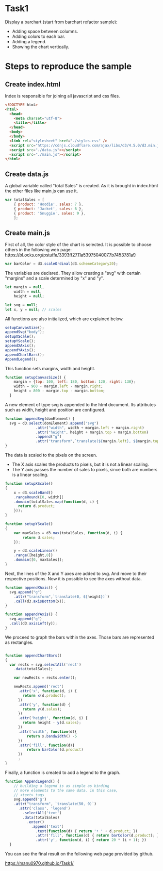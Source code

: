 # Task1
Display a barchart (start from barchart refactor sample):         
-  Adding space between columns.    
-  Adding colors to each bar.    
-  Adding a legend.    
-  Showing the chart vertically.

# Steps to reproduce the sample

## Create index.html
Index is responsible for joining all javascript and css files.
```html
<!DOCTYPE html>
<html>
  <head>
    <meta charset="utf-8">
    <title></title>
  </head>
  <body>
  </body>
  <link rel="stylesheet" href="./styles.css" />
  <script src="https://cdnjs.cloudflare.com/ajax/libs/d3/4.5.0/d3.min.js" charset="utf-8"></script>
  <script src="./data.js"></script>
  <script src="./main.js"></script>
</html>
```

## Create data.js
A global variable called "total Sales" is created. As it is brought in index.html the other files like main.js can use it.
```javascript
var totalSales = [
    { product: 'Hoodie', sales: 7 },
    { product: 'Jacket', sales: 6 },
    { product: 'Snuggie', sales: 9 },
    ];
```

## Create main.js
First of all, the color style of the chart is selected.
It is possible to choose others in the following web page:
https://bl.ocks.org/pstuffa/3393ff2711a53975040077b7453781a9
```javascript
var barColor = d3.scaleOrdinal(d3.schemeCategory20);
```
The variables are declared. They allow creating a "svg" with certain "margins" and a scale determined by "x" and "y".
```javascript
let margin = null,
    width = null,
    height = null;

let svg = null;
let x, y = null; // scales
```
All functions are also initialized, which are explained below.
```javascript
setupCanvasSize();
appendSvg("body");
setupXScale();
setupYScale();
appendXAxis();
appendYAxis();
appendChartBars();
AppendLegend();
```
This function sets margins, width and height.
```javascript
function setupCanvasSize() {
    margin = {top: 100, left: 180, bottom: 120, right: 130};
    width = 960 - margin.left - margin.right;
    height = 800 - margin.top - margin.bottom;
  }
```
A new element of type svg is appended to the html document. Its attributes such as width, height and position are configured.
```javascript
function appendSvg(domElement) {
  svg = d3.select(domElement).append("svg")
              .attr("width", width + margin.left + margin.right)
              .attr("height", height + margin.top + margin.bottom)
              .append("g")
              .attr("transform",`translate(${margin.left}, ${margin.top})`);
}
```
The data is scaled to the pixels on the screen.
- The X axis scales the products to pixels, but it is not a linear scaling.
- The Y axis passes the number of sales to pixels, since both are numbers is a linear scaling.
```javascript
function setupXScale()
{
    x = d3.scaleBand()
    .rangeRound([0, width])
    .domain(totalSales.map(function(d, i) {
      return d.product;
    }));
}

function setupYScale()
{
    var maxSales = d3.max(totalSales, function(d, i) {
        return d.sales;
    });

    y = d3.scaleLinear()
    .range([height,0])
    .domain([0, maxSales]);
}
```
Next, the lines of the X and Y axes are added to svg. And move to their respective positions. Now it is possible to see the axes without data.
```javascript
function appendXAxis() {
  svg.append("g")
    .attr("transform",`translate(0, ${height})`)
    .call(d3.axisBottom(x));
}

function appendYAxis() {
  svg.append("g")
  .call(d3.axisLeft(y));
}
```
We proceed to graph the bars within the axes. Those bars are represented as rectangles.
```javascript

function appendChartBars()
{
  var rects = svg.selectAll('rect')
    .data(totalSales);

    var newRects = rects.enter();

    newRects.append('rect')
      .attr('x', function(d, i) {
        return x(d.product);
      })
      .attr('y', function(d) {
        return y(d.sales);
      })     
      .attr('height', function(d, i) {
        return height - y(d.sales);
      })
      .attr('width', function(d){
          return x.bandwidth() -5
      })  
      .attr('fill', function(d){
          return barColor(d.product)
      }) 
      ;
}
```
Finally, a function is created to add a legend to the graph.
```javascript
function AppendLegend() {
    // building a legend is as simple as binding
    // more elements to the same data. in this case,
    // <text> tags
    svg.append('g')
    .attr("transform", `translate(50, 0)`) 
      .attr('class', 'legend')
        .selectAll('text')
        .data(totalSales)
          .enter()
            .append('text')
              .text(function(d) { return '• ' + d.product; })
              .attr('fill', function(d) { return barColor(d.product); })
              .attr('y', function(d, i) { return 20 * (i + 1); })           
  }
```
You can see the final result on the following web page provided by github.

https://manu0970.github.io/Task1/
